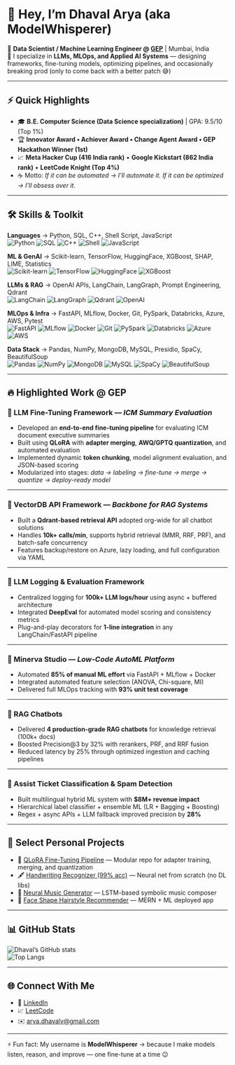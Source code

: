# 👋 Hey, I’m Dhaval Arya (aka ModelWhisperer)

📍 **Data Scientist / Machine Learning Engineer @ [GEP](https://www.gep.com)** | Mumbai, India  
🤖 I specialize in **LLMs, MLOps, and Applied AI Systems** — designing frameworks, fine-tuning models, optimizing pipelines, and occasionally breaking prod (only to come back with a better patch 😅)

---

## ⚡ Quick Highlights
- 🎓 **B.E. Computer Science (Data Science specialization)** | GPA: 9.5/10 (Top 1%)  
- 🏆 **Innovator Award • Achiever Award • Change Agent Award • GEP Hackathon Winner (1st)**  
- 📈 **Meta Hacker Cup (416 India rank)** • **Google Kickstart (862 India rank)** • **LeetCode Knight (Top 4%)**  
- ☕ Motto: *If it can be automated → I’ll automate it. If it can be optimized → I’ll obsess over it.*

---

## 🛠️ Skills & Toolkit  

**Languages** → Python, SQL, C++, Shell Script, JavaScript  
![Python](https://img.shields.io/badge/Python-blue?logo=python) ![SQL](https://img.shields.io/badge/SQL-orange?logo=postgresql) ![C++](https://img.shields.io/badge/C++-00599C?logo=cplusplus) ![Shell](https://img.shields.io/badge/Shell_Script-lightgrey?logo=gnu-bash) ![JavaScript](https://img.shields.io/badge/JavaScript-yellow?logo=javascript)

**ML & GenAI** → Scikit-learn, TensorFlow, HuggingFace, XGBoost, SHAP, LIME, Statistics  
![Scikit-learn](https://img.shields.io/badge/Scikit--learn-orange?logo=scikitlearn) ![TensorFlow](https://img.shields.io/badge/TensorFlow-orange?logo=tensorflow) ![HuggingFace](https://img.shields.io/badge/HuggingFace-yellow?logo=huggingface) ![XGBoost](https://img.shields.io/badge/XGBoost-green)

**LLMs & RAG** → OpenAI APIs, LangChain, LangGraph, Prompt Engineering, Qdrant  
![LangChain](https://img.shields.io/badge/LangChain-blue) ![LangGraph](https://img.shields.io/badge/LangGraph-purple) ![Qdrant](https://img.shields.io/badge/Qdrant-red?logo=qdrant) ![OpenAI](https://img.shields.io/badge/OpenAI-API-black?logo=openai)

**MLOps & Infra** → FastAPI, MLflow, Docker, Git, PySpark, Databricks, Azure, AWS, Pytest  
![FastAPI](https://img.shields.io/badge/FastAPI-009688?logo=fastapi) ![MLflow](https://img.shields.io/badge/MLflow-0176D2) ![Docker](https://img.shields.io/badge/Docker-blue?logo=docker) ![Git](https://img.shields.io/badge/Git-orange?logo=git) ![PySpark](https://img.shields.io/badge/PySpark-red?logo=apachespark) ![Databricks](https://img.shields.io/badge/Databricks-red?logo=databricks) ![Azure](https://img.shields.io/badge/Azure-blue?logo=microsoft-azure) ![AWS](https://img.shields.io/badge/AWS-orange?logo=amazon-aws)

**Data Stack** → Pandas, NumPy, MongoDB, MySQL, Presidio, SpaCy, BeautifulSoup  
![Pandas](https://img.shields.io/badge/Pandas-150458?logo=pandas) ![NumPy](https://img.shields.io/badge/NumPy-013243?logo=numpy) ![MongoDB](https://img.shields.io/badge/MongoDB-green?logo=mongodb) ![MySQL](https://img.shields.io/badge/MySQL-blue?logo=mysql) ![SpaCy](https://img.shields.io/badge/SpaCy-lightblue) ![BeautifulSoup](https://img.shields.io/badge/BeautifulSoup-yellowgreen)

---

## 🔥 Highlighted Work @ GEP

### 🔹 LLM Fine-Tuning Framework — *ICM Summary Evaluation*
- Developed an **end-to-end fine-tuning pipeline** for evaluating ICM document executive summaries
- Built using **QLoRA** with **adapter merging**, **AWQ/GPTQ quantization**, and automated evaluation  
- Implemented dynamic **token chunking**, model alignment evaluation, and JSON-based scoring  
- Modularized into stages: *data → labeling → fine-tune → merge → quantize → deploy-ready model*

---

### 🔹 VectorDB API Framework — *Backbone for RAG Systems*
- Built a **Qdrant-based retrieval API** adopted org-wide for all chatbot solutions  
- Handles **10k+ calls/min**, supports hybrid retrieval (MMR, RRF, PRF), and batch-safe concurrency  
- Features backup/restore on Azure, lazy loading, and full configuration via YAML

---

### 🔹 LLM Logging & Evaluation Framework
- Centralized logging for **100k+ LLM logs/hour** using async + buffered architecture  
- Integrated **DeepEval** for automated model scoring and consistency metrics  
- Plug-and-play decorators for **1-line integration** in any LangChain/FastAPI pipeline  

---

### 🔹 Minerva Studio — *Low-Code AutoML Platform*
- Automated **85% of manual ML effort** via FastAPI + MLflow + Docker  
- Integrated automated feature selection (ANOVA, Chi-square, MI)  
- Delivered full MLOps tracking with **93% unit test coverage**

---

### 🔹 RAG Chatbots
- Delivered **4 production-grade RAG chatbots** for knowledge retrieval (100k+ docs)  
- Boosted Precision@3 by 32% with rerankers, PRF, and RRF fusion  
- Reduced latency by 25% through optimized ingestion and caching pipelines  

---

### 🔹 Assist Ticket Classification & Spam Detection
- Built multilingual hybrid ML system with **$8M+ revenue impact**  
- Hierarchical label classifier + ensemble ML (LR + Bagging + Boosting)  
- Regex + async APIs + LLM fallback improved precision by **28%**

---

## 🎯 Select Personal Projects  
- 🧠 [QLoRA Fine-Tuning Pipeline](https://github.com/<your-repo>) — Modular repo for adapter training, merging, and quantization  
- 🖋️ [Handwriting Recognizer (99% acc)](https://github.com/DhavalArya/Handwriting-Recognizer-From-Scratch) — Neural net from scratch (no DL libs)  
- 🎵 [Neural Music Generator](https://github.com/DhavalArya/Music_generator) — LSTM-based symbolic music composer  
- 💇 [Face Shape Hairstyle Recommender](https://face-shape-analyzer.netlify.app/) — MERN + ML deployed app  

---

## 📊 GitHub Stats  

![Dhaval’s GitHub stats](https://github-readme-stats.vercel.app/api?username=ModelWhisperer&show_icons=true&theme=radical)  
![Top Langs](https://github-readme-stats.vercel.app/api/top-langs/?username=ModelWhisperer&layout=compact&theme=radical)

---

## 🌐 Connect With Me
- 💼 [LinkedIn](https://www.linkedin.com/in/dhavalarya)  
- 📈 [LeetCode](https://leetcode.com/DhavalAr)  
- ✉️ arya.dhavalv@gmail.com  

---

⚡ Fun fact: My username is **ModelWhisperer** → because I make models listen, reason, and improve — one fine-tune at a time 😉

